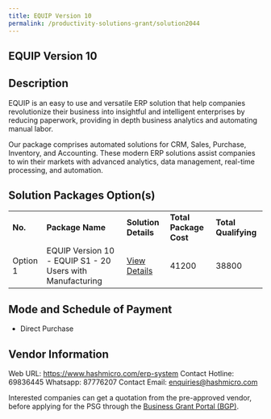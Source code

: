 ```yaml
---
title: EQUIP Version 10
permalink: /productivity-solutions-grant/solution2044
---
```


## EQUIP Version 10

## Description

EQUIP is an easy to use and versatile ERP solution that help companies revolutionize their business into insightful and intelligent enterprises by reducing paperwork, providing in depth business analytics and automating manual labor. 

Our package comprises automated solutions for CRM, Sales, Purchase, Inventory, and Accounting. These modern ERP solutions assist companies to win their markets with advanced analytics, data management, real-time processing, and automation.

## Solution Packages Option(s)

<table>
<tr>
<td><b>No.</b></td>
<td><b>Package Name</b></td>
<td><b>Solution Details</b></td>
<td><b>Total Package Cost</b></td>
<td><b>Total Qualifying</b></td>
</tr>
<tr>
<td>Option 1</td>
<td>EQUIP Version 10 - EQUIP S1 - 20 Users with Manufacturing</td>
<td><a href='https://www.gobusiness.gov.sg/images/psg/20200831_Desensitised_Annex_3_Part_4.pdf'>View Details</a></td>
<td>41200</td>
<td>38800</td>
</tr>
</table>

## Mode and Schedule of Payment

 - Direct Purchase

## Vendor Information

 Web URL: https://www.hashmicro.com/erp-system 
Contact Hotline: 69836445
Whatsapp: 87776207
Contact Email: enquiries@hashmicro.com 


Interested companies can get a quotation from the pre-approved vendor, before applying for the PSG through the <a href='https://www.businessgrants.gov.sg/'>Business Grant Portal (BGP)</a>.
